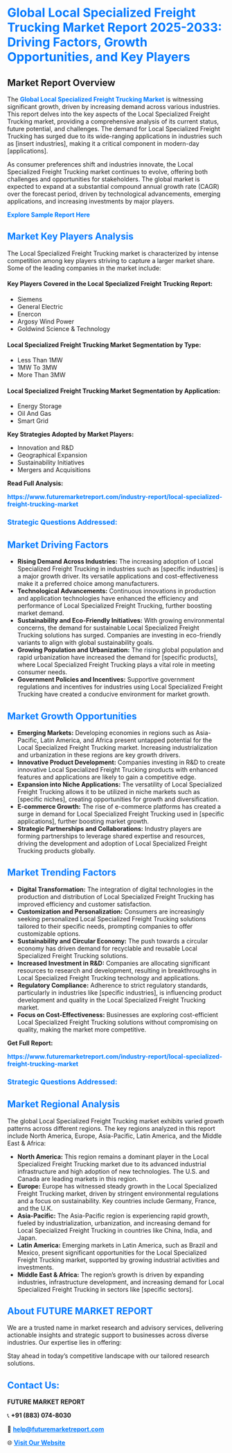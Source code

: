 <h1 style="color: #007BFF;">Global Local Specialized Freight Trucking Market Report 2025-2033: Driving Factors, Growth Opportunities, and Key Players</h1>

<section id="overview">
<h2>Market Report Overview</h2>
<p>The <a href="https://www.futuremarketreport.com/industry-report/local-specialized-freight-trucking-market" style="color: #007BFF; text-decoration: none;"><strong>Global Local Specialized Freight Trucking Market</strong></a> is witnessing significant growth, driven by increasing demand across various industries. This report delves into the key aspects of the Local Specialized Freight Trucking market, providing a comprehensive analysis of its current status, future potential, and challenges. The demand for Local Specialized Freight Trucking has surged due to its wide-ranging applications in industries such as [insert industries], making it a critical component in modern-day [applications].</p>
<p>As consumer preferences shift and industries innovate, the Local Specialized Freight Trucking market continues to evolve, offering both challenges and opportunities for stakeholders. The global market is expected to expand at a substantial compound annual growth rate (CAGR) over the forecast period, driven by technological advancements, emerging applications, and increasing investments by major players.</p>
</section>

<section id="overview">
<p><a href="https://www.futuremarketreport.com/request-sample/reportId=34792" style="color: #007BFF; text-decoration: none;"><strong>Explore Sample Report Here</strong></a></p>
</section>

<section id="key-players">
<h2 style="color: #007BFF;">Market Key Players Analysis</h2>
<p>The Local Specialized Freight Trucking market is characterized by intense competition among key players striving to capture a larger market share. Some of the leading companies in the market include:</p>
<h4>Key Players Covered in the Local Specialized Freight Trucking Report:</h4>
<ul><li>Siemens</li><li>General Electric</li><li>Enercon</li><li>Argosy Wind Power</li><li>Goldwind Science &amp; Technology</li></ul>
<h4>Local Specialized Freight Trucking Market Segmentation by Type:</h4>
<ul><li>Less Than 1MW</li><li>1MW To 3MW</li><li>More Than 3MW</li></ul>

<h4>Local Specialized Freight Trucking Market Segmentation by Application:</h4>
<ul><li>Energy Storage</li><li>Oil And Gas</li><li>Smart Grid</li></ul>
<p><strong>Key Strategies Adopted by Market Players:</strong></p>
<ul>
<li>Innovation and R&D</li>
<li>Geographical Expansion</li>
<li>Sustainability Initiatives</li>
<li>Mergers and Acquisitions</li>
</ul>
</section>

<section>
<p><strong>Read Full Analysis: </strong></p><a href="https://www.futuremarketreport.com/industry-report/local-specialized-freight-trucking-market" style="color: #007BFF; text-decoration: none;"><strong>https://www.futuremarketreport.com/industry-report/local-specialized-freight-trucking-market</strong></a>
<h3 style="color: #007BFF;">Strategic Questions Addressed:</h3>
</section>

<section id="driving-factors">
<h2 style="color: #007BFF;">Market Driving Factors</h2>
<ul>
<li><strong>Rising Demand Across Industries:</strong> The increasing adoption of Local Specialized Freight Trucking in industries such as [specific industries] is a major growth driver. Its versatile applications and cost-effectiveness make it a preferred choice among manufacturers.</li>
<li><strong>Technological Advancements:</strong> Continuous innovations in production and application technologies have enhanced the efficiency and performance of Local Specialized Freight Trucking, further boosting market demand.</li>
<li><strong>Sustainability and Eco-Friendly Initiatives:</strong> With growing environmental concerns, the demand for sustainable Local Specialized Freight Trucking solutions has surged. Companies are investing in eco-friendly variants to align with global sustainability goals.</li>
<li><strong>Growing Population and Urbanization:</strong> The rising global population and rapid urbanization have increased the demand for [specific products], where Local Specialized Freight Trucking plays a vital role in meeting consumer needs.</li>
<li><strong>Government Policies and Incentives:</strong> Supportive government regulations and incentives for industries using Local Specialized Freight Trucking have created a conducive environment for market growth.</li>
</ul>
</section>

<section id="growth-opportunities">
<h2 style="color: #007BFF;">Market Growth Opportunities</h2>
<ul>
<li><strong>Emerging Markets:</strong> Developing economies in regions such as Asia-Pacific, Latin America, and Africa present untapped potential for the Local Specialized Freight Trucking market. Increasing industrialization and urbanization in these regions are key growth drivers.</li>
<li><strong>Innovative Product Development:</strong> Companies investing in R&D to create innovative Local Specialized Freight Trucking products with enhanced features and applications are likely to gain a competitive edge.</li>
<li><strong>Expansion into Niche Applications:</strong> The versatility of Local Specialized Freight Trucking allows it to be utilized in niche markets such as [specific niches], creating opportunities for growth and diversification.</li>
<li><strong>E-commerce Growth:</strong> The rise of e-commerce platforms has created a surge in demand for Local Specialized Freight Trucking used in [specific applications], further boosting market growth.</li>
<li><strong>Strategic Partnerships and Collaborations:</strong> Industry players are forming partnerships to leverage shared expertise and resources, driving the development and adoption of Local Specialized Freight Trucking products globally.</li>
</ul>
</section>

<section id="trending-factors">
<h2 style="color: #007BFF;">Market Trending Factors</h2>
<ul>
<li><strong>Digital Transformation:</strong> The integration of digital technologies in the production and distribution of Local Specialized Freight Trucking has improved efficiency and customer satisfaction.</li>
<li><strong>Customization and Personalization:</strong> Consumers are increasingly seeking personalized Local Specialized Freight Trucking solutions tailored to their specific needs, prompting companies to offer customizable options.</li>
<li><strong>Sustainability and Circular Economy:</strong> The push towards a circular economy has driven demand for recyclable and reusable Local Specialized Freight Trucking solutions.</li>
<li><strong>Increased Investment in R&D:</strong> Companies are allocating significant resources to research and development, resulting in breakthroughs in Local Specialized Freight Trucking technology and applications.</li>
<li><strong>Regulatory Compliance:</strong> Adherence to strict regulatory standards, particularly in industries like [specific industries], is influencing product development and quality in the Local Specialized Freight Trucking market.</li>
<li><strong>Focus on Cost-Effectiveness:</strong> Businesses are exploring cost-efficient Local Specialized Freight Trucking solutions without compromising on quality, making the market more competitive.</li>
</ul>
</section>

<section>
<p><strong>Get Full Report: </strong></p><a href="https://www.futuremarketreport.com/industry-report/local-specialized-freight-trucking-market" style="color: #007BFF; text-decoration: none;"><strong>https://www.futuremarketreport.com/industry-report/local-specialized-freight-trucking-market</strong></a>
<h3 style="color: #007BFF;">Strategic Questions Addressed:</h3>
</section>


<section id="regional-analysis">
<h2 style="color: #007BFF;">Market Regional Analysis</h2>
<p>The global Local Specialized Freight Trucking market exhibits varied growth patterns across different regions. The key regions analyzed in this report include North America, Europe, Asia-Pacific, Latin America, and the Middle East & Africa:</p>
<ul>
<li><strong>North America:</strong> This region remains a dominant player in the Local Specialized Freight Trucking market due to its advanced industrial infrastructure and high adoption of new technologies. The U.S. and Canada are leading markets in this region.</li>
<li><strong>Europe:</strong> Europe has witnessed steady growth in the Local Specialized Freight Trucking market, driven by stringent environmental regulations and a focus on sustainability. Key countries include Germany, France, and the U.K.</li>
<li><strong>Asia-Pacific:</strong> The Asia-Pacific region is experiencing rapid growth, fueled by industrialization, urbanization, and increasing demand for Local Specialized Freight Trucking in countries like China, India, and Japan.</li>
<li><strong>Latin America:</strong> Emerging markets in Latin America, such as Brazil and Mexico, present significant opportunities for the Local Specialized Freight Trucking market, supported by growing industrial activities and investments.</li>
<li><strong>Middle East & Africa:</strong> The region’s growth is driven by expanding industries, infrastructure development, and increasing demand for Local Specialized Freight Trucking in sectors like [specific sectors].</li>
</ul>
</section>

<footer>
<h2 style="color: #007BFF;">About FUTURE MARKET REPORT</h2>
<p>We are a trusted name in market research and advisory services, delivering actionable insights and strategic support to businesses across diverse industries. Our expertise lies in offering:</p>

<p>Stay ahead in today’s competitive landscape with our tailored research solutions.</p>

<h2 style="color: #007BFF;">Contact Us:</h2>
<p><strong>FUTURE MARKET REPORT</strong></p>
<p>📞 <strong>+91 (883) 074-8030</strong></p>
<p>📧 <strong><a href="mailto:help@futuremarketreport.com" style="color: #007BFF;">help@futuremarketreport.com</a></strong></p>
<p>🌐 <strong><a href="https://www.futuremarketreport.com/" style="color: #007BFF;">Visit Our Website</a></strong></p>
</footer>